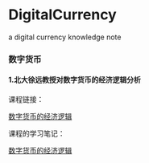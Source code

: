 # DigitalCurrency
a digital currency knowledge note

### 数字货币

#### 1.北大徐远教授对数字货币的经济逻辑分析

课程链接：

[数字货币的经济逻辑](https://appsvcr0oga2638.h5.xiaoeknow.com/p/course/column/p_62c3e9b2e4b0c94264767696)

课程的学习笔记：

[数字货币的经济逻辑](https://github.com/weinteo/DigitalCurrency/tree/main/%E6%95%B0%E5%AD%97%E8%B4%A7%E5%B8%81%E7%9A%84%E7%BB%8F%E6%B5%8E%E9%80%BB%E8%BE%91)


